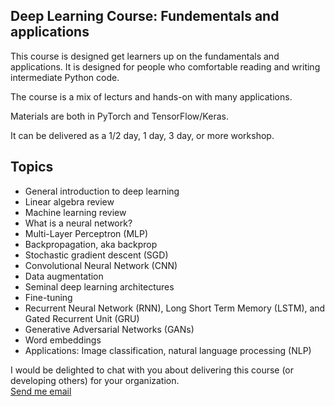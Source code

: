 Deep Learning Course: Fundementals and applications
---------

This course is designed get learners up on the fundamentals and applications. It is designed for people who comfortable reading and writing intermediate Python code. 

The course is a mix of lecturs and hands-on with many applications.

Materials are both in PyTorch and TensorFlow/Keras.

It can be delivered as a 1/2 day, 1 day, 3 day, or more workshop.

Topics
----------

- General introduction to deep learning
- Linear algebra review
- Machine learning review
- What is a neural network?
- Multi-Layer Perceptron (MLP)
- Backpropagation, aka backprop
- Stochastic gradient descent (SGD)
- Convolutional Neural Network (CNN)
- Data augmentation
- Seminal deep learning architectures
- Fine-tuning
- Recurrent Neural Network (RNN), Long Short Term Memory (LSTM), and Gated Recurrent Unit (GRU)
- Generative Adversarial Networks (GANs)
- Word embeddings
- Applications: Image classification, natural language processing (NLP) 

I would be delighted to chat with you about delivering this course (or developing others) for your organization.  
[Send me email](mailto:bspiering@gmail.com)

